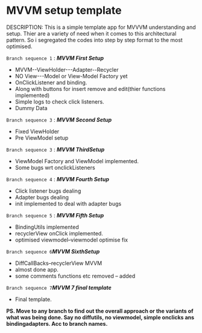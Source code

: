 # MVVM setup template

DESCRIPTION:
This is a simple template app for MVVVM understanding and setup. Thier are a variety of need when it comes to this architectural pattern. So i segregated the codes into step by step format to the most optimised.

<!-- * Basic Template File for creating item onClick Changes--Add--Delete. Using MVVM -->
<!-- <code> <i>This text will be italic</i> <b>this text will be bold</b> </code> -->
<!-- **also this text will be bold** -->

<code>Branch sequence 1</code> : <i><b>MVVM First Setup</b></i>
* MVVM--ViewHolder---Adapter--Recycler 
* NO View---Model or View-Model Factory yet
* OnClickListener and binding. 
* Along with buttons for insert remove and edit(thier functions implemented)
* Simple logs to check click listeners.
* Dummy Data

<code>Branch sequence 3</code> : <i><b>MVVM Second Setup</b></i>
* Fixed ViewHolder
* Pre ViewModel setup

<code>Branch sequence 3</code> : <i><b>MVVM ThirdSetup</b></i>
* ViewModel Factory and ViewModel implemented. 
* Some bugs wrt onclickListeners

<code>Branch sequence 4</code> : <i><b>MVVM Fourth Setup</b></i>
* Click listener bugs dealing
* Adapter bugs dealing
* init implemented to deal with adapter bugs

<code>Branch sequence 5</code> : <i><b>MVVM Fifth Setup</b></i>
* BindingUtils implemented
* recyclerView onClick implemented.
* optimised viewmodel–viewmodel optimise fix

<code>Branch sequence 6</code><i><b>MVVM SixthSetup</b></i>
* DiffCallBacks–recyclerView MVVM
* almost done app.
* some comments functions etc removed – added

<code>Branch sequence 7</code><i><b>MVVM 7 final template</b></i>
* Final template.

**PS. Move to any branch to find out the overall approach or the variants of what was being done. Say no diffutils, no viewmodel, simple onclicks ans bindingadapters. Acc to branch names.**


